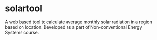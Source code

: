# solartool
A web based tool to calculate average monthly solar radiation in a region based on location. Developed as a part of Non-conventional Energy Systems course.
